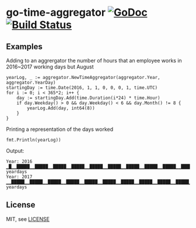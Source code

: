 # go-time-aggregator [![GoDoc](https://godoc.org/github.com/mcuadros/go-time-aggregator?status.svg)](https://godoc.org/github.com/mcuadros/go-time-aggregator) [![Build Status](https://travis-ci.org/mcuadros/go-time-aggregator.svg)](https://travis-ci.org/mcuadros/go-time-aggregator)

Examples
--------

Adding to an aggrergator the number of hours that an employee works in 2016~2017 working days but August 
```
yearLog, _ := aggregator.NewTimeAggregator(aggregator.Year, aggregator.YearDay)
startingDay := time.Date(2016, 1, 1, 0, 0, 0, 1, time.UTC)
for i := 0; i < 365*2; i++ {
    day := startingDay.Add(time.Duration(i*24) * time.Hour)
    if day.Weekday() > 0 && day.Weekday() < 6 && day.Month() != 8 {
        yearLog.Add(day, int64(8))
    }
}
```

Printing a representation of the days worked
```
fmt.Println(yearLog))
```

Output:
```
Year: 2016	▁█▁▁█████▁▁█████▁▁█████▁▁█████▁▁█████▁▁█████▁▁█████▁▁█████▁▁█████▁▁█████▁▁█████▁▁█████▁▁█████▁▁█████▁▁█████▁▁█████▁▁█████▁▁█████▁▁█████▁▁█████▁▁█████▁▁█████▁▁█████▁▁█████▁▁█████▁▁█████▁▁█████▁▁█████▁▁█████▁▁█████▁▁▁▁▁▁▁▁▁▁▁▁▁▁▁▁▁▁▁▁▁▁▁▁▁▁▁▁▁▁▁▁▁██▁▁█████▁▁█████▁▁█████▁▁█████▁▁█████▁▁█████▁▁█████▁▁█████▁▁█████▁▁█████▁▁█████▁▁█████▁▁█████▁▁█████▁▁█████▁▁█████▁▁█████▁  yeardays
Year: 2017	▁▁█████▁▁█████▁▁█████▁▁█████▁▁█████▁▁█████▁▁█████▁▁█████▁▁█████▁▁█████▁▁█████▁▁█████▁▁█████▁▁█████▁▁█████▁▁█████▁▁█████▁▁█████▁▁█████▁▁█████▁▁█████▁▁█████▁▁█████▁▁█████▁▁█████▁▁█████▁▁█████▁▁█████▁▁█████▁▁█████▁▁█▁▁▁▁▁▁▁▁▁▁▁▁▁▁▁▁▁▁▁▁▁▁▁▁▁▁▁▁▁▁▁█▁▁█████▁▁█████▁▁█████▁▁█████▁▁█████▁▁█████▁▁█████▁▁█████▁▁█████▁▁█████▁▁█████▁▁█████▁▁█████▁▁█████▁▁█████▁▁█████▁▁█████▁▁▁  yeardays
```

License
-------

MIT, see [LICENSE](LICENSE)
